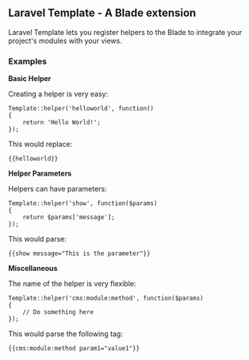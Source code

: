## Laravel Template - A Blade extension

Laravel Template lets you register helpers to the Blade to integrate your project's modules with your views.

### Examples

**Basic Helper**

Creating a helper is very easy:

	Template::helper('helloworld', function()
	{
		return 'Hello World!';
	});

This would replace:

	{{helloworld}}

**Helper Parameters**

Helpers can have parameters:

	Template::helper('show', function($params)
	{
		return $params['message'];
	});

This would parse:

	{{show message="This is the parameter"}}

**Miscellaneous**

The name of the helper is very flexible:

	Template::helper('cms:module:method', function($params)
	{
		// Do something here
	});

This would parse the following tag:

	{{cms:module:method param1="value1"}}
